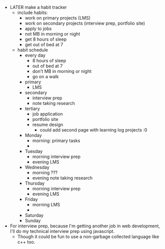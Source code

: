- LATER make a habit tracker
	- include habits:
		- work on primary projects (LMS)
		- work on secondary projects (interview prep, portfolio site)
		- apply to jobs
		- not MB in morning or night
		- get 8 hours of sleep
		- get out of bed at 7
	- habit schedule
		- every day
			- 8 hours of sleep
			- out of bed at 7
			- don't MB in morning or night
			- go on a walk
		- primary
			- LMS
		- secondary
			- interview prep
			- note taking research
		- tertiary
			- job application
			- portfolio site
			- resume design
				- could add second page with learning log projects :0
		- Monday
			- morning: primary tasks
			-
		- Tuesday
			- morning interview prep
			- evening LMS
		- Wednesday
			- morning ???
			- evening note taking research
		- Thursday
			- morning interview prep
			- evening LMS
		- Friday
			- morning LMS
			-
		- Saturday
		- Sunday
- For interview prep, because I'm getting another job in web development, I'll do my technical interview prep using javascript.
	- Though it could be fun to use a non-garbage collected language like c++ too.